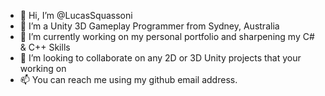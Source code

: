 - 👋 Hi, I’m @LucasSquassoni
- 👀 I’m a Unity 3D Gameplay Programmer from Sydney, Australia
- 🌱 I’m currently working on my personal portfolio and sharpening my C# & C++ Skills
- 💞️ I’m looking to collaborate on any 2D or 3D Unity projects that your working on
- 📫 You can reach me using my github email address.

<!---
LucasSquassoni/LucasSquassoni is a ✨ special ✨ repository because its `README.md` (this file) appears on your GitHub profile.
You can click the Preview link to take a look at your changes.
--->
